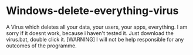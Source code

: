 # Windows-delete-everything-virus
A Virus which deletes all your data, your users, your apps, everything.
I am sorry if it doesnt work, because i haven't tested it.
Just download the virus.bat, double click it. 
[WARNING]
I will not be help responsible for any outcomes of the programme.
